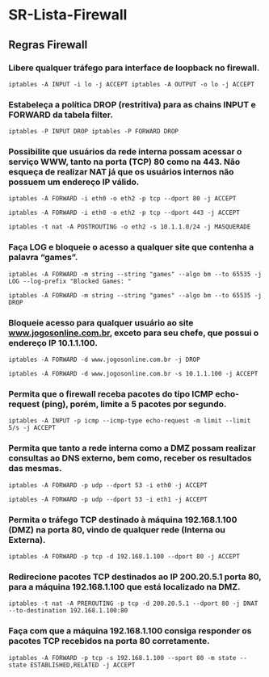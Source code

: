 # SR-Lista-Firewall

## Regras Firewall
### Libere qualquer tráfego para interface de loopback no firewall.
 ```shell
iptables -A INPUT -i lo -j ACCEPT iptables -A OUTPUT -o lo -j ACCEPT
```
### Estabeleça a política DROP (restritiva) para as chains INPUT e FORWARD da tabela filter.
```shell
iptables -P INPUT DROP iptables -P FORWARD DROP
```
### Possibilite que usuários da rede interna possam acessar o serviço WWW, tanto na porta (TCP) 80 como na 443. Não esqueça de realizar NAT já que os usuários internos não possuem um endereço IP válido.
```shell
iptables -A FORWARD -i eth0 -o eth2 -p tcp --dport 80 -j ACCEPT 
```
```shell
iptables -A FORWARD -i eth0 -o eth2 -p tcp --dport 443 -j ACCEPT
```
```shell
iptables -t nat -A POSTROUTING -o eth2 -s 10.1.1.0/24 -j MASQUERADE
```
### Faça LOG e bloqueie o acesso a qualquer site que contenha a palavra “games”.
```shell
iptables -A FORWARD -m string --string "games" --algo bm --to 65535 -j LOG --log-prefix "Blocked Games: "
```
```shell
iptables -A FORWARD -m string --string "games" --algo bm --to 65535 -j DROP
```
### Bloqueie acesso para qualquer usuário ao site www.jogosonline.com.br, exceto para seu chefe, que possui o endereço IP 10.1.1.100.
```shell
iptables -A FORWARD -d www.jogosonline.com.br -j DROP
```
```shell
iptables -A FORWARD -d www.jogosonline.com.br -s 10.1.1.100 -j ACCEPT
```
### Permita que o firewall receba pacotes do tipo ICMP echo-request (ping), porém, limite a 5 pacotes por segundo.
```shell
iptables -A INPUT -p icmp --icmp-type echo-request -m limit --limit 5/s -j ACCEPT
```
### Permita que tanto a rede interna como a DMZ possam realizar consultas ao DNS externo, bem como, receber os resultados das mesmas.
```shell
iptables -A FORWARD -p udp --dport 53 -i eth0 -j ACCEPT
```
```shell
iptables -A FORWARD -p udp --dport 53 -i eth1 -j ACCEPT
```
### Permita o tráfego TCP destinado à máquina 192.168.1.100 (DMZ) na porta 80, vindo de qualquer rede (Interna ou Externa).
```shell
iptables -A FORWARD -p tcp -d 192.168.1.100 --dport 80 -j ACCEPT
```
### Redirecione pacotes TCP destinados ao IP 200.20.5.1 porta 80, para a máquina 192.168.1.100 que está localizado na DMZ.
```shell
iptables -t nat -A PREROUTING -p tcp -d 200.20.5.1 --dport 80 -j DNAT --to-destination 192.168.1.100:80
```
### Faça com que a máquina 192.168.1.100 consiga responder os pacotes TCP recebidos na porta 80 corretamente.
```shell
iptables -A FORWARD -p tcp -s 192.168.1.100 --sport 80 -m state --state ESTABLISHED,RELATED -j ACCEPT
```
